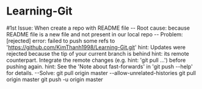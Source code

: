 # Learning-Git

#1st Issue: When create a repo with README file
-- Root cause: because README file is a new file and not present in our local repo
-- Problem: [rejected]
	error: failed to push some refs to 'https://github.com/KimThanh1998/Learning-Git.git'
	hint: Updates were rejected because the tip of your current branch is behind
	hint: its remote counterpart. Integrate the remote changes (e.g.
	hint: 'git pull ...') before pushing again.
	hint: See the 'Note about fast-forwards' in 'git push --help' for details.
--Solve: 
	git pull origin master --allow-unrelated-histories
	git pull origin master
	git push -u origin master
